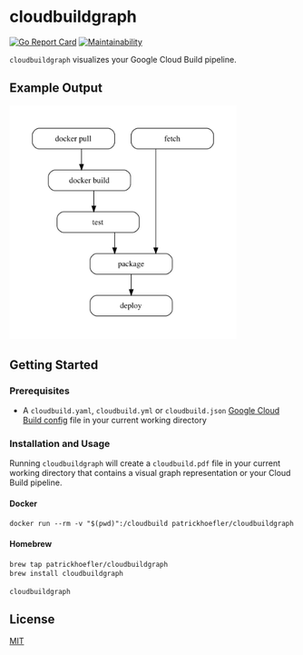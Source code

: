 # cloudbuildgraph

[![Go Report Card](https://goreportcard.com/badge/github.com/patrickhoefler/cloudbuildgraph)](https://goreportcard.com/report/github.com/patrickhoefler/cloudbuildgraph)
[![Maintainability](https://api.codeclimate.com/v1/badges/e6b4c7aef80d06332d19/maintainability)](https://codeclimate.com/github/patrickhoefler/cloudbuildgraph/maintainability)

`cloudbuildgraph` visualizes your Google Cloud Build pipeline.

## Example Output

<img src="example/cloudbuild.png" alt="Example graph" width="400px">

## Getting Started

### Prerequisites

- A `cloudbuild.yaml`, `cloudbuild.yml` or `cloudbuild.json` [Google Cloud Build config](https://cloud.google.com/cloud-build/docs/build-config) file in your current working directory

### Installation and Usage

Running `cloudbuildgraph` will create a `cloudbuild.pdf` file in your current working directory that contains a visual graph representation or your Cloud Build pipeline.

#### Docker

```shell
docker run --rm -v "$(pwd)":/cloudbuild patrickhoefler/cloudbuildgraph
```

#### Homebrew

```shell
brew tap patrickhoefler/cloudbuildgraph
brew install cloudbuildgraph

cloudbuildgraph
```

## License

[MIT](https://github.com/patrickhoefler/cloudbuildgraph/blob/main/LICENSE)
